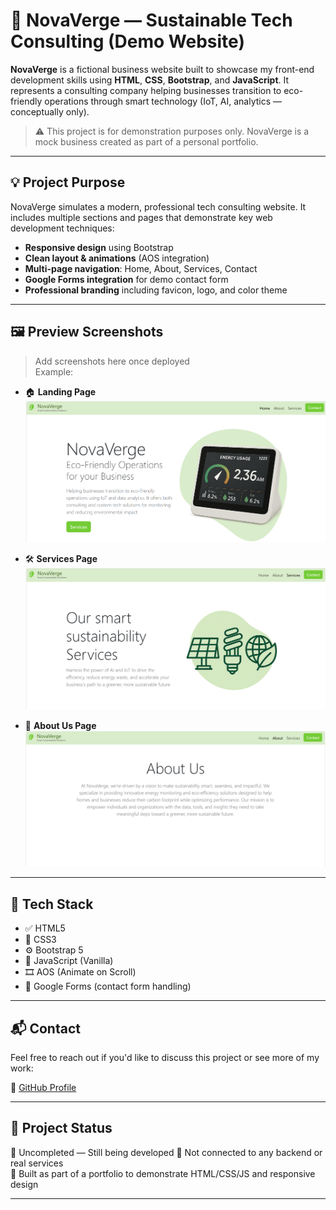 # 🌿 NovaVerge — Sustainable Tech Consulting (Demo Website)

**NovaVerge** is a fictional business website built to showcase my front-end development skills using **HTML**, **CSS**, **Bootstrap**, and **JavaScript**. It represents a consulting company helping businesses transition to eco-friendly operations through smart technology (IoT, AI, analytics — conceptually only).

> ⚠️ This project is for demonstration purposes only. NovaVerge is a mock business created as part of a personal portfolio.

---

## 💡 Project Purpose

NovaVerge simulates a modern, professional tech consulting website. It includes multiple sections and pages that demonstrate key web development techniques:

- **Responsive design** using Bootstrap
- **Clean layout & animations** (AOS integration)
- **Multi-page navigation**: Home, About, Services, Contact
- **Google Forms integration** for demo contact form
- **Professional branding** including favicon, logo, and color theme

---

## 🖼️ Preview Screenshots

> Add screenshots here once deployed  
Example:

- 🏠 **Landing Page**
   ![Landing page](Screenshots/Landing_page.png)

  
- 🛠️ **Services Page**
   ![Services page](Screenshots/Services_page.png)

  
- 📖 **About Us Page**
   ![Landing page](Screenshots/About_us.png)

---

## 📁 Tech Stack

- ✅ HTML5
- 🎨 CSS3
- ⚙️ Bootstrap 5
- 🧠 JavaScript (Vanilla)
- 🎞️ AOS (Animate on Scroll)
- 📩 Google Forms (contact form handling)

---

## 📬 Contact

Feel free to reach out if you'd like to discuss this project or see more of my work:

🔗 [GitHub Profile](https://github.com/usman-iqbal-5)  

---

## 📌 Project Status

🚧 Uncompleted — Still being developed
🔧 Not connected to any backend or real services  
🧪 Built as part of a portfolio to demonstrate HTML/CSS/JS and responsive design

---

